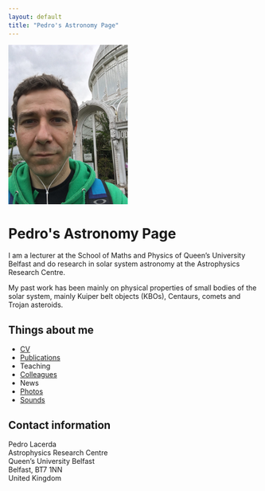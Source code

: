 ```yaml
---
layout: default
title: "Pedro's Astronomy Page"
---
```


![Pedro](pedro.png)

# Pedro's Astronomy Page

I am a lecturer at the School of Maths and Physics of Queen’s University Belfast and do research in solar system astronomy at the Astrophysics Research Centre.

My past work has been mainly on physical properties of small bodies of the solar system, mainly Kuiper belt objects (KBOs), Centaurs, comets and Trojan asteroids.

## Things about me
- [CV](http://go.qub.ac.uk/v4dbc)
- [Publications](https://goo.gl/ziFXpu)
- Teaching
- [Colleagues](Colleagues.html)
- News
- [Photos](http://www.flickr.com/photos/pedrocas/)
- [Sounds](http://soundcloud.com/corpode)

## Contact information
Pedro Lacerda  
Astrophysics Research Centre  
Queen’s University Belfast  
Belfast, BT7 1NN  
United Kingdom